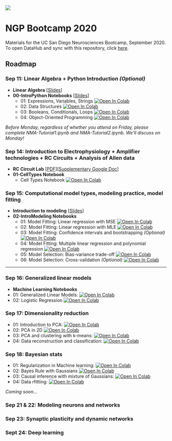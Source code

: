 ![](https://pbs.twimg.com/profile_banners/121204594/1531763557/1500x500)
# NGP Bootcamp 2020
Materials for the UC San Diego Neurosciences Bootcamp, September 2020.  To open DataHub and sync with this repository, click [here](https://datahub.ucsd.edu/hub/user-redirect/git-sync?repo=https://github.com/NGP-Bootcamp/Bootcamp2020).

## Roadmap
### Sep 11: Linear Algebra + Python Introduction *(Optional)*
- **Linear Algebra** [[Slides](https://github.com/NGP-Bootcamp/Bootcamp2020/blob/master/LinearAlgebra.pdf)]
- **00-IntroPython Notebooks** [[Slides](https://github.com/NGP-Bootcamp/Bootcamp2020/blob/master/00-IntroPython/Introduction%20to%20Python%20%26%20Jupyter%20Notebooks.pdf)]
     - 01: Expressions, Variables, Strings [![Open In Colab](https://colab.research.google.com/assets/colab-badge.svg)](https://colab.research.google.com/github/NGP-Bootcamp/Bootcamp2020/blob/master/00-IntroPython/01-SyntaxExpressionsVariables.ipynb)
     - 02: Data Structures [![Open In Colab](https://colab.research.google.com/assets/colab-badge.svg)](https://colab.research.google.com/github/NGP-Bootcamp/Bootcamp2020/blob/master/00-IntroPython/02-DataStructures.ipynb)
     - 03: Booleans, Conditionals, Loops [![Open In Colab](https://colab.research.google.com/assets/colab-badge.svg)](https://colab.research.google.com/github/NGP-Bootcamp/Bootcamp2020/blob/master/00-IntroPython/03-BooleansConditionalsLoops.ipynb)
     - 04: Object-Oriented Programming [![Open In Colab](https://colab.research.google.com/assets/colab-badge.svg)](https://colab.research.google.com/github/NGP-Bootcamp/Bootcamp2020/blob/master/00-IntroPython/04-OOP.ipynb)

*Before Monday, regardless of whether you attend on Friday, please complete NMA-Tutorial1.ipynb and NMA-Tutorial2.ipynb. We'll discuss on Monday!*


### Sep 14: Introduction to Electrophysiology + Amplifier technologies + RC Circuits + Analysis of Allen data
- **RC Circuit Lab** [[PDF](https://github.com/NGP-Bootcamp/Bootcamp2020/blob/master/RC_Circuitry_Simulation.pdf)][[Supplementary Google Doc](https://docs.google.com/document/d/1oSgRBj__LDzU_g0R2NHaBLZ0HfWBfU_FsPk_-9gjj-0/edit?usp=sharing)]
- **01-CellTypes Notebook**
     - Cell Types Notebook [![Open In Colab](https://colab.research.google.com/assets/colab-badge.svg)](https://colab.research.google.com/github/NGP-Bootcamp/Bootcamp2020/blob/master/01-CellTypes/CellTypesNotebook.ipynb)

### Sep 15: Computational model types, modeling practice, model fitting
- **Introduction to modeling** [[Slides](https://github.com/NGP-Bootcamp/Bootcamp2020/blob/master/02-IntroModeling/IntroModeling.pdf)]
- **02-IntroModeling Notebooks**
     - 01: Model Fitting: Linear regression with MSE [![Open In Colab](https://colab.research.google.com/assets/colab-badge.svg)](https://colab.research.google.com/github/NGP-Bootcamp/Bootcamp2020/blob/master/02-IntroModeling/01-LinearRegressionMSE.ipynb)
     - 02: Model Fitting: Linear regression with MLE [![Open In Colab](https://colab.research.google.com/assets/colab-badge.svg)](https://colab.research.google.com/github/NGP-Bootcamp/Bootcamp2020/blob/master/02-IntroModeling/02-LinearRegressionMLE.ipynb)
     - 03: Model Fitting: Confidence intervals and bootstrapping *(Optional)* [![Open In Colab](https://colab.research.google.com/assets/colab-badge.svg)](https://colab.research.google.com/github/NGP-Bootcamp/Bootcamp2020/blob/master/02-IntroModeling/03-Uncertainty.ipynb)
     - 04: Model Fitting: Multiple linear regression and polynomial regression [![Open In Colab](https://colab.research.google.com/assets/colab-badge.svg)](https://colab.research.google.com/github/NGP-Bootcamp/Bootcamp2020/blob/master/02-IntroModeling/04-MultipleLinearRegression.ipynb)
     - 05: Model Selection: Bias-variance trade-off [![Open In Colab](https://colab.research.google.com/assets/colab-badge.svg)](https://colab.research.google.com/github/NGP-Bootcamp/Bootcamp2020/blob/master/02-IntroModeling/05-BiasVariance.ipynb)
     - 06: Model Selection: Cross-validation *(Optional)* [![Open In Colab](https://colab.research.google.com/assets/colab-badge.svg)](https://colab.research.google.com/github/NGP-Bootcamp/Bootcamp2020/blob/master/02-IntroModeling/06-CrossValidation.ipynb)

<hr>

### Sep 16: Generalized linear models
- **Machine Learning Notebooks**
- 01: Generalized Linear Models: [![Open In Colab](https://colab.research.google.com/assets/colab-badge.svg)](https://colab.research.google.com/github/NGP-Bootcamp/Bootcamp2020/blob/master/03-GLM/01-GLM.ipynb)
- 02: Logistic Regression [![Open In Colab](https://colab.research.google.com/assets/colab-badge.svg)](https://colab.research.google.com/github/NGP-Bootcamp/Bootcamp2020/blob/master/03-GLM/02-LogisticRegression.ipynb)
     
### Sep 17: Dimensionality reduction
- 01: Introduction to PCA: [![Open In Colab](https://colab.research.google.com/assets/colab-badge.svg)](https://colab.research.google.com/github/NGP-Bootcamp/Bootcamp2020/blob/master/04-DimReduction/01-Intro.ipynb)
- 02: PCA in 2D [![Open In Colab](https://colab.research.google.com/assets/colab-badge.svg)](https://colab.research.google.com/github/NGP-Bootcamp/Bootcamp2020/blob/master/04-DimReduction/02-PCA.ipynb)
- 03: PCA and clustering with k-means: [![Open In Colab](https://colab.research.google.com/assets/colab-badge.svg)](https://colab.research.google.com/github/NGP-Bootcamp/Bootcamp2020/blob/master/04-DimReduction/03-PCAandClustering.ipynb)
- 04: Data reconstruction and classification:  [![Open In Colab](https://colab.research.google.com/assets/colab-badge.svg)](https://colab.research.google.com/github/NGP-Bootcamp/Bootcamp2020/blob/master/04-DimReduction/04-PCANeuralData.ipynb)

### Sep 18: Bayesian stats
- 01: Regularization in Machine learning: [![Open In Colab](https://colab.research.google.com/assets/colab-badge.svg)](https://colab.research.google.com/github/NGP-Bootcamp/Bootcamp2020/blob/master/05-Bayes/01-Regularization.ipynb)
- 02: Bayes Rule with Gaussians [![Open In Colab](https://colab.research.google.com/assets/colab-badge.svg)](https://colab.research.google.com/github/NGP-Bootcamp/Bootcamp2020/blob/master/05-Bayes/02-BayesRule.ipynb)
- 03: Causal inference with mixture of Gaussians: [![Open In Colab](https://colab.research.google.com/assets/colab-badge.svg)](https://colab.research.google.com/github/NGP-Bootcamp/Bootcamp2020/blob/master/05-Bayes/03-GaussianMixture.ipynb)
- 04: Data rfitting: [![Open In Colab](https://colab.research.google.com/assets/colab-badge.svg)](https://colab.research.google.com/github/NGP-Bootcamp/Bootcamp2020/blob/master/05-Bayes/04-DataFitting.ipynb)

*Coming soon...*

### Sep 21 & 22: Modeling neurons and networks

### Sep 23: Synaptic plasticity and dynamic networks

### Sept 24: Deep learning

